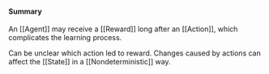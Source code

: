 #### Summary
An [[Agent]] may receive a [[Reward]] long after an [[Action]], which complicates the learning process.

Can be unclear which action led to reward. Changes caused by actions can affect the [[State]] in a [[Nondeterministic]] way.

